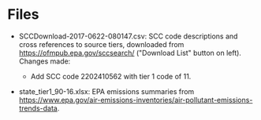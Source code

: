 # Files

* SCCDownload-2017-0622-080147.csv: SCC code descriptions and cross references to source tiers, downloaded from https://ofmpub.epa.gov/sccsearch/ ("Download List" button on left). Changes made:
  * Add SCC code 2202410562 with tier 1 code of 11.


* state_tier1_90-16.xlsx: EPA emissions summaries from https://www.epa.gov/air-emissions-inventories/air-pollutant-emissions-trends-data.
